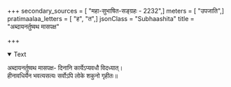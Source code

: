 +++
secondary_sources = [ "महा-सुभाषित-सङ्ग्रहः - 2232",]
meters = [ "उपजाति",]
pratimaalaa_letters = [ "ह", "त",]
jsonClass = "Subhaashita"
title = "अब्दायनर्तुष्वथ मासपक्ष"

+++

<details open><summary>Text</summary>

अब्दायनर्तुष्वथ मासपक्ष- दिनानि कार्येऽप्यवधौ विदध्यात्।  
हीनावधिर्येन भवत्यसत्यः सर्वोऽपि लोके शकुनो गृहीतः॥
</details>
